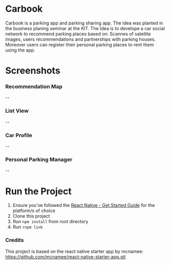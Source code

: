 # Carbook

Carbook is a parking app and parking sharing app. The idea was planted in the business planing seminar at the KIT. The Idea is to develope a car social network to recommend parking places based on: Scannes of satellite images, users recommendations and partnerships with parking houses. Moreover users can register their personal parking places to rent them using the app.

# Screenshots

### Recommendation Map
--
### List View
--
### Car Profile
--
### Personal Parking Manager
--

# Run the Project

1. Ensure you've followed the [React Native - Get Started Guide](https://facebook.github.io/react-native/docs/getting-started.html) for the platform/s of choice
2. Clone this project
3. Run `npm install` from root directory
4. Run `rnpm link`


### Credits
This project is based on the react native starter app by mcnamee: https://github.com/mcnamee/react-native-starter-app.git